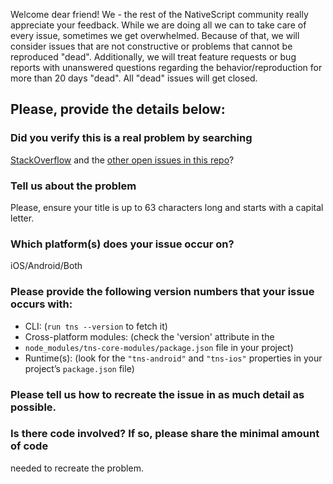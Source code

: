 Welcome dear friend! We - the rest of the NativeScript community really
appreciate your feedback. While we are doing all we can to take care of every
issue, sometimes we get overwhelmed. Because of that, we will consider issues
that are not constructive or problems that cannot be reproduced "dead".
Additionally, we will treat feature requests or bug reports with unanswered
questions regarding the behavior/reproduction for more than 20 days "dead". All
"dead" issues will get closed.

## Please, provide the details below:

### Did you verify this is a real problem by searching
[StackOverflow](http://stackoverflow.com/questions/tagged/nativescript) and the
[other open issues in this repo](https://github.com/NativeScript/nativescript/issues)?

### Tell us about the problem
Please, ensure your title is up to 63 characters long and starts with a capital
letter.

### Which platform(s) does your issue occur on?
iOS/Android/Both

### Please provide the following version numbers that your issue occurs with:
- CLI: (`run tns --version` to fetch it)
- Cross-platform modules: (check the 'version' attribute in the
- `node_modules/tns-core-modules/package.json` file in your project)
- Runtime(s): (look for the `"tns-android"` and `"tns-ios"` properties in your
project’s `package.json` file)

### Please tell us how to recreate the issue in as much detail as possible.

### Is there code involved? If so, please share the minimal amount of code
needed to recreate the problem.

